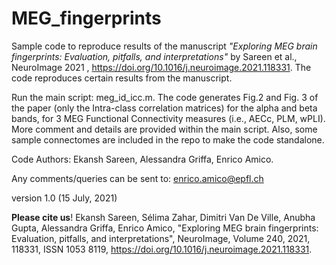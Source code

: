 # MEG_fingerprints
Sample code to reproduce results of the manuscript *"Exploring MEG brain fingerprints: Evaluation, pitfalls, and interpretations"* by Sareen et al., NeuroImage 2021  , https://doi.org/10.1016/j.neuroimage.2021.118331. The code reproduces certain results from the manuscript. 

Run the main script: meg_id_icc.m. The code generates Fig.2 and Fig. 3  of the paper (only the Intra-class correlation matrices) for the alpha and beta bands, for 3 MEG Functional Connectivity measures (i.e., AECc, PLM, wPLI). More comment and details are provided within the main script. Also, some sample connectomes are included in the repo to make the code standalone.

Code Authors: Ekansh Sareen, Alessandra Griffa, Enrico Amico.

Any comments/queries can be sent to: enrico.amico@epfl.ch

version 1.0 (15 July, 2021)

**Please cite us**! 
Ekansh Sareen, Sélima Zahar, Dimitri Van De Ville, Anubha Gupta, Alessandra Griffa, Enrico Amico, "Exploring MEG brain fingerprints: Evaluation, pitfalls, and interpretations", NeuroImage, Volume 240, 2021, 118331, ISSN 1053 8119, https://doi.org/10.1016/j.neuroimage.2021.118331.
